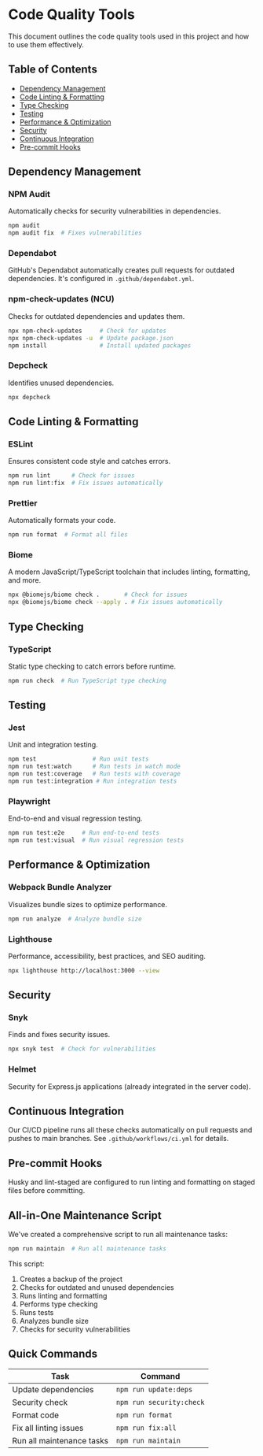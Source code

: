 # Code Quality Tools

This document outlines the code quality tools used in this project and how to use them effectively.

## Table of Contents

- [Dependency Management](#dependency-management)
- [Code Linting & Formatting](#code-linting--formatting)
- [Type Checking](#type-checking)
- [Testing](#testing)
- [Performance & Optimization](#performance--optimization)
- [Security](#security)
- [Continuous Integration](#continuous-integration)
- [Pre-commit Hooks](#pre-commit-hooks)

## Dependency Management

### NPM Audit

Automatically checks for security vulnerabilities in dependencies.

```sh
npm audit
npm audit fix  # Fixes vulnerabilities
```

### Dependabot

GitHub's Dependabot automatically creates pull requests for outdated dependencies. It's configured in `.github/dependabot.yml`.

### npm-check-updates (NCU)

Checks for outdated dependencies and updates them.

```sh
npx npm-check-updates     # Check for updates
npx npm-check-updates -u  # Update package.json
npm install               # Install updated packages
```

### Depcheck

Identifies unused dependencies.

```sh
npx depcheck
```

## Code Linting & Formatting

### ESLint

Ensures consistent code style and catches errors.

```sh
npm run lint      # Check for issues
npm run lint:fix  # Fix issues automatically
```

### Prettier

Automatically formats your code.

```sh
npm run format  # Format all files
```

### Biome

A modern JavaScript/TypeScript toolchain that includes linting, formatting, and more.

```sh
npx @biomejs/biome check .       # Check for issues
npx @biomejs/biome check --apply . # Fix issues automatically
```

## Type Checking

### TypeScript

Static type checking to catch errors before runtime.

```sh
npm run check  # Run TypeScript type checking
```

## Testing

### Jest

Unit and integration testing.

```sh
npm test                # Run unit tests
npm run test:watch      # Run tests in watch mode
npm run test:coverage   # Run tests with coverage
npm run test:integration # Run integration tests
```

### Playwright

End-to-end and visual regression testing.

```sh
npm run test:e2e     # Run end-to-end tests
npm run test:visual  # Run visual regression tests
```

## Performance & Optimization

### Webpack Bundle Analyzer

Visualizes bundle sizes to optimize performance.

```sh
npm run analyze  # Analyze bundle size
```

### Lighthouse

Performance, accessibility, best practices, and SEO auditing.

```sh
npx lighthouse http://localhost:3000 --view
```

## Security

### Snyk

Finds and fixes security issues.

```sh
npx snyk test  # Check for vulnerabilities
```

### Helmet

Security for Express.js applications (already integrated in the server code).

## Continuous Integration

Our CI/CD pipeline runs all these checks automatically on pull requests and pushes to main branches. See `.github/workflows/ci.yml` for details.

## Pre-commit Hooks

Husky and lint-staged are configured to run linting and formatting on staged files before committing.

## All-in-One Maintenance Script

We've created a comprehensive script to run all maintenance tasks:

```sh
npm run maintain  # Run all maintenance tasks
```

This script:

1. Creates a backup of the project
2. Checks for outdated and unused dependencies
3. Runs linting and formatting
4. Performs type checking
5. Runs tests
6. Analyzes bundle size
7. Checks for security vulnerabilities

## Quick Commands

| Task                      | Command                  |
| ------------------------- | ------------------------ |
| Update dependencies       | `npm run update:deps`    |
| Security check            | `npm run security:check` |
| Format code               | `npm run format`         |
| Fix all linting issues    | `npm run fix:all`        |
| Run all maintenance tasks | `npm run maintain`       |
